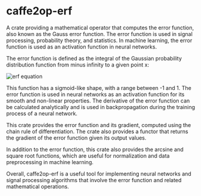 # caffe2op-erf

A crate providing a mathematical operator that
computes the error function, also known as the
Gauss error function. The error function is used
in signal processing, probability theory, and
statistics. In machine learning, the error
function is used as an activation function in
neural networks.

The error function is defined as the integral of
the Gaussian probability distribution function
from minus infinity to a given point x:

![erf equation](https://latex.codecogs.com/svg.image?erf(x)&space;=&space;\frac{2}{\sqrt{\pi}}\int_{0}^{x}e^{-t^{2}}dt)

This function has a sigmoid-like shape, with
a range between -1 and 1. The error function is
used in neural networks as an activation function
for its smooth and non-linear properties. The
derivative of the error function can be calculated
analytically and is used in backpropagation during
the training process of a neural network.

This crate provides the error function and its
gradient, computed using the chain rule of
differentiation. The crate also provides a functor
that returns the gradient of the error function
given its output values.

In addition to the error function, this crate also
provides the arcsine and square root functions,
which are useful for normalization and data
preprocessing in machine learning.

Overall, caffe2op-erf is a useful tool for
implementing neural networks and signal processing
algorithms that involve the error function and
related mathematical operations.


